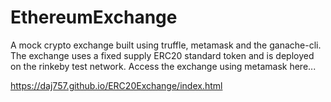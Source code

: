 # EthereumExchange

A mock crypto exchange built using truffle, metamask and the ganache-cli. The exchange uses a fixed supply ERC20 standard token and is deployed on the rinkeby test network. Access the exchange using metamask here...

https://daj757.github.io/ERC20Exchange/index.html
